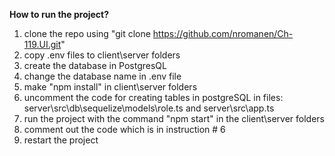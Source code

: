 **How to run the project?**

1. clone the repo using "git clone https://github.com/nromanen/Ch-119.UI.git"
2. copy .env files to client\server folders
3. create the database in PostgresQL
4. change the database name in .env file
5. make "npm install" in client\server folders
6. uncomment the code for creating tables in postgreSQL in files: server\src\db\sequelize\models\role.ts and server\src\app.ts
7. run the project with the command "npm start" in the client\server folders
8. comment out the code which is in instruction # 6
9. restart the project
